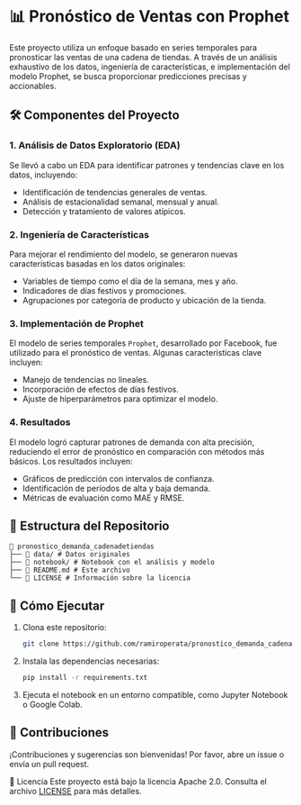 # 📊 Pronóstico de Ventas con Prophet  

Este proyecto utiliza un enfoque basado en series temporales para pronosticar las ventas de una cadena de tiendas. A través de un análisis exhaustivo de los datos, ingeniería de características, e implementación del modelo Prophet, se busca proporcionar predicciones precisas y accionables.  

## 🛠️ Componentes del Proyecto  
### 1. Análisis de Datos Exploratorio (EDA)  
Se llevó a cabo un EDA para identificar patrones y tendencias clave en los datos, incluyendo:  
- Identificación de tendencias generales de ventas.  
- Análisis de estacionalidad semanal, mensual y anual.  
- Detección y tratamiento de valores atípicos.  

### 2. Ingeniería de Características  
Para mejorar el rendimiento del modelo, se generaron nuevas características basadas en los datos originales:  
- Variables de tiempo como el día de la semana, mes y año.  
- Indicadores de días festivos y promociones.  
- Agrupaciones por categoría de producto y ubicación de la tienda.  

### 3. Implementación de Prophet  
El modelo de series temporales `Prophet`, desarrollado por Facebook, fue utilizado para el pronóstico de ventas. Algunas características clave incluyen:  
- Manejo de tendencias no lineales.  
- Incorporación de efectos de días festivos.  
- Ajuste de hiperparámetros para optimizar el modelo.  

### 4. Resultados  
El modelo logró capturar patrones de demanda con alta precisión, reduciendo el error de pronóstico en comparación con métodos más básicos. Los resultados incluyen:  
- Gráficos de predicción con intervalos de confianza.  
- Identificación de períodos de alta y baja demanda.  
- Métricas de evaluación como MAE y RMSE.  

## 📂 Estructura del Repositorio
```
📁 pronostico_demanda_cadenadetiendas
├── 📂 data/ # Datos originales
├── 📂 notebook/ # Notebook con el análisis y modelo
├── 📜 README.md # Este archivo
└── 📜 LICENSE # Información sobre la licencia
```

## 🚀 Cómo Ejecutar

1. Clona este repositorio:  
   ```bash
   git clone https://github.com/ramiroperata/pronostico_demanda_cadenadetiendas.git

2. Instala las dependencias necesarias:  
   ```bash
   pip install -r requirements.txt

3. Ejecuta el notebook en un entorno compatible, como Jupyter Notebook o Google Colab.

## 🤝 Contribuciones
¡Contribuciones y sugerencias son bienvenidas! Por favor, abre un issue o envía un pull request.

📜 Licencia
Este proyecto está bajo la licencia Apache 2.0. Consulta el archivo [LICENSE](LICENSE) para más detalles.
